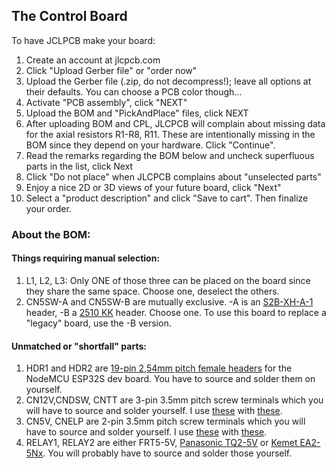
## The Control Board

To have JCLPCB make your board:
1) Create an account at jlcpcb.com
2) Click "Upload Gerber file" or "order now"
3) Upload the Gerber file (.zip, do not decompress!); leave all options at their defaults. You can choose a PCB color though...
4) Activate "PCB assembly", click "NEXT"
5) Upload the BOM and "PickAndPlace" files, click NEXT
6) After uploading BOM and CPL, JLCPCB will complain about missing data for the axial resistors R1-R8, R11. These are intentionally missing in the BOM since they depend on your hardware. Click "Continue".
7) Read the remarks regarding the BOM below and uncheck superfluous parts in the list, click Next
8) Click "Do not place" when JLCPCB complains about "unselected parts"
9) Enjoy a nice 2D or 3D views of your future board, click "Next"
10) Select a "product description" and click "Save to cart". Then finalize your order.


### About the BOM:

#### Things requiring manual selection:
1) L1, L2, L3: Only ONE of those three can be placed on the board since they share the same space. Choose one, deselect the others.
2) CN5SW-A and CN5SW-B are mutually exclusive. -A is an [S2B-XH-A-1](https://www.lcsc.com/product-detail/Wire-To-Board-Connector_JST-S2B-XH-A-1-LF-SN_C163035.html) header, -B a [2510 KK](https://www.lcsc.com/product-detail/Wire-To-Board-Connector_HCTL-HC-2510-2AW_C2982041.html) header. Choose one. To use this board to replace a "legacy" board, use the -B version.

#### Unmatched or "shortfall" parts:
1) HDR1 and HDR2 are [19-pin 2,54mm pitch female headers](https://www.lcsc.com/product-detail/Female-Headers_CONNFLY-Elec-DS1023-1x19SF11_C7509529.html) for the NodeMCU ESP32S dev board. You have to source and solder them on yourself.
2) CN12V,CNDSW, CNTT are 3-pin 3.5mm pitch screw terminals which you will have to source and solder yourself. I use [these](https://www.mouser.com/ProductDetail/TE-Connectivity/284514-3?qs=woBvfblj%2FzwGS50caoQlYA%3D%3D) with [these](https://www.mouser.com/ProductDetail/TE-Connectivity/284506-3?qs=pW%2FyRk%2FT1EErkHTioRHy7Q%3D%3D).
3) CN5V, CNELP are 2-pin 3.5mm pitch screw terminals which you will have to source and solder yourself. I use [these](https://www.mouser.com/ProductDetail/TE-Connectivity/284514-2?qs=woBvfblj%2FzwP8grZOAh0Gg%3D%3D) with [these](https://www.mouser.com/ProductDetail/TE-Connectivity/284506-2?qs=pW%2FyRk%2FT1EEEaP6r3xD3uw%3D%3D).
4) RELAY1, RELAY2 are either FRT5-5V, [Panasonic TQ2-5V](https://www.mouser.com/ProductDetail/Panasonic-Industrial-Devices/TQ2-5V?qs=HLLy2pIPwutHaTSpVfb1kw%3D%3D) or [Kemet EA2-5Nx](https://www.mouser.com/ProductDetail/KEMET/EA2-5NU?qs=UeqeubEbzTX2QGWq8LyCiw%3D%3D). You will probably have to source and solder those yourself.
